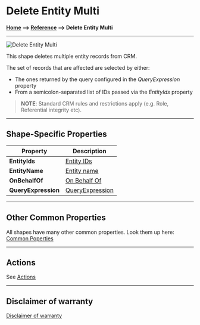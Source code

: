 # Delete Entity Multi

**[Home](/) --> [Reference](/ref) --> Delete Entity Multi**

---

![Delete Entity Multi](media/DeleteEntityMulti.png)

This shape deletes multiple entity records from CRM.

The set of records that are affected are selected by either:

* The ones returned by the query configured in the *QueryExpression* property
* From a semicolon-separated list of IDs passed via the *EntityIds* property

> **NOTE**: Standard CRM rules and restrictions apply (e.g. Role, Referential
integrity etc).

---

## Shape-Specific Properties

| Property | Description |
| -------- | ----------- |
| **EntityIds**       | [Entity IDs](common/EntityIds.md) |
| **EntityName**      | [Entity name](common/EntityName.md)|
| **OnBehalfOf**      | [On Behalf Of](common/OnBehalfOf.md)    |
| **QueryExpression** | [QueryExpression](common/QueryExpression.md) |

---

## Other Common Properties

All shapes have many other common properties. Look them up here: [Common Poperties](common/README.md)

---

## Actions

See [Actions](common/Actions.md)

---

## Disclaimer of warranty

[Disclaimer of warranty](../guides/common/DisclaimerOfWarranty.md)

